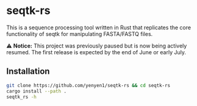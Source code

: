 # seqtk-rs
This is a sequence processing tool written in Rust that replicates the core functionality of seqtk for manipulating FASTA/FASTQ files.

⚠️ **Notice:** This project was previously paused but is now being actively resumed. The first release is expected by the end of June or early July.

## Installation
```sh
git clone https://github.com/yenyen1/seqtk-rs && cd seqtk-rs
cargo install --path .
seqtk_rs -h
```
